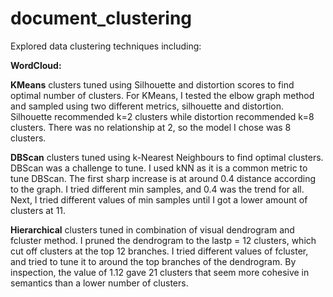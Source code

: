 # document_clustering

Explored data clustering techniques including:

**WordCloud:**

**KMeans** clusters tuned using Silhouette and distortion scores to find optimal number of clusters. 
For KMeans, I tested the elbow graph method and sampled using two different metrics, silhouette and distortion. Silhouette recommended k=2 clusters while distortion recommended k=8 clusters. There was no relationship at 2, so the model I chose was 8 clusters. 

**DBScan** clusters tuned using k-Nearest Neighbours to find optimal clusters. 
DBScan was a challenge to tune. I used kNN as it is a common metric to tune DBScan. The first sharp increase is at around 0.4 distance according to the graph. I tried different min samples, and 0.4 was the trend for all. Next, I tried different values of min samples until I got a lower amount of clusters at 11.  

**Hierarchical** clusters tuned in combination of visual dendrogram and fcluster method. 
I pruned the dendrogram to the lastp = 12 clusters, which cut off clusters at the top 12 branches. I tried different values of fcluster, and tried to tune it to around the top branches of the dendrogram. By inspection, the value of 1.12 gave 21 clusters that seem more cohesive in semantics than a lower number of clusters. 

